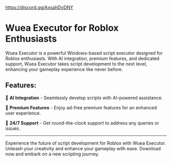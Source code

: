 https://discord.gg/AxsahDyDNY 

# Wuea Executor for Roblox Enthusiasts

Wuea Executor is a powerful Windows-based script executor designed for Roblox enthusiasts. With AI integration, premium features, and dedicated support, Wuea Executor takes script development to the next level, enhancing your gameplay experience like never before.

## Features:

🚀 **AI Integration** - Seamlessly develop scripts with AI-powered assistance.

💎 **Premium Features** - Enjoy ad-free premium features for an enhanced user experience.

🤝 **24/7 Support** - Get round-the-clock support to address any queries or issues.

---

Experience the future of script development for Roblox with Wuea Executor. Unleash your creativity and enhance your gameplay with ease. Download now and embark on a new scripting journey.
